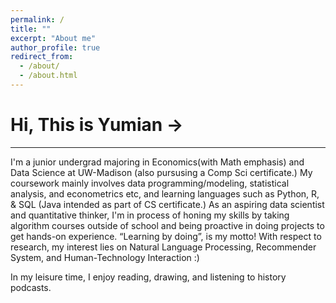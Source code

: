 ```yaml
---
permalink: /
title: ""
excerpt: "About me"
author_profile: true
redirect_from: 
  - /about/
  - /about.html
---
```




Hi, This is Yumian ->
=====

-----

I'm a junior undergrad majoring in Economics(with Math emphasis) and Data Science at UW-Madison (also pursusing a Comp Sci certificate.) My coursework mainly involves data programming/modeling, statistical analysis, and econometrics etc, and learning languages such as Python, R, & SQL (Java intended as part of CS certificate.) As an aspiring data scientist and quantitative thinker, I'm in process of honing my skills by taking algorithm courses outside of school and being proactive in doing projects to get hands-on experience. “Learning by doing”, is my motto! With respect to research, my interest lies on Natural Language Processing, Recommender System, and Human-Technology Interaction :)

In my leisure time, I enjoy reading, drawing, and listening to history podcasts.


